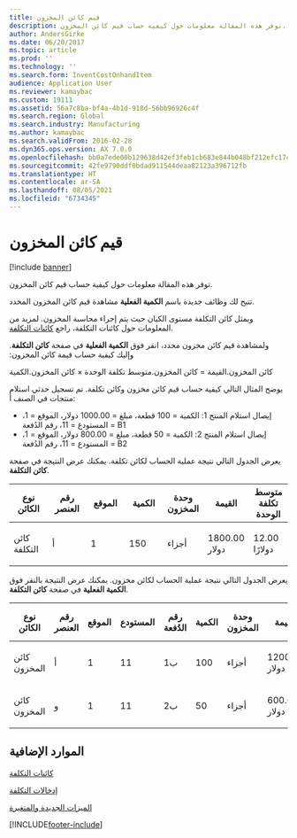 ```yaml
---
title: قيم كائن المخزون
description: توفر هذه المقالة معلومات حول كيفية حساب قيم كائن المخزون.
author: AndersGirke
ms.date: 06/20/2017
ms.topic: article
ms.prod: ''
ms.technology: ''
ms.search.form: InventCostOnhandItem
audience: Application User
ms.reviewer: kamaybac
ms.custom: 19111
ms.assetid: 56a7c8ba-bf4a-4b1d-918d-56bb96926c4f
ms.search.region: Global
ms.search.industry: Manufacturing
ms.author: kamaybac
ms.search.validFrom: 2016-02-28
ms.dyn365.ops.version: AX 7.0.0
ms.openlocfilehash: bb0a7ede00b129638d42ef3feb1cb683e844b048bf212efc17cf28b2eb76240f
ms.sourcegitcommit: 42fe9790ddf0bdad911544deaa82123a396712fb
ms.translationtype: HT
ms.contentlocale: ar-SA
ms.lasthandoff: 08/05/2021
ms.locfileid: "6734345"
---
```

# <a name="inventory-object-values"></a>قيم كائن المخزون

[!include [banner](../includes/banner.md)]

توفر هذه المقالة معلومات حول كيفية حساب قيم كائن المخزون. 

تتيح لك وظائف جديدة باسم **الكمية الفعلية** مشاهدة قيم كائن المخزون المحدد. 

ويمثل كائن التكلفة مستوى الكيان حيث يتم إجراء محاسبة المخزون. لمزيد من المعلومات حول كائنات التكلفة، راجع [كائنات التكلفة](cost-object.md). 

‏‫ولمشاهدة قيم كائن مخزون محدد، انقر فوق **الكمية الفعلية** في صفحة **كائن التكلفة**. وإليك كيفية حساب قيمة كائن المخزون: 

كائن المخزون.القيمة = كائن المخزون.متوسط تكلفة الوحدة × كائن المخزون.الكمية 

يوضح المثال التالي كيفية حساب قيم كائن مخزون وكائن تكلفة. تم تسجيل حدثي استلام منتجات في الصنف أ:

-   إيصال استلام المنتج 1: الكمية = 100 قطعة، مبلغ = 1000.00 دولار، الموقع = 1، المستودع = 11، رقم الدُفعة = B1
-   إيصال استلام المنتج 2: الكمية = 50 قطعة، مبلغ = 800.00 دولار، الموقع = 1، المستودع = 11، رقم الدُفعة = B2

يعرض الجدول التالي نتيجة عملية الحساب لكائن تكلفة. يمكنك عرض النتيجة في صفحة **كائن التكلفة**.

<table style="width:100%;">
<colgroup>
<col width="14%" />
<col width="14%" />
<col width="14%" />
<col width="14%" />
<col width="14%" />
<col width="14%" />
<col width="14%" />
</colgroup>
<thead>
<tr class="header">
<th>نوع الكائن</th>
<th>رقم العنصر</th>
<th>الموقع</th>
<th>الكمية</th>
<th>وحدة المخزون</th>
<th>القيمة</th>
<th>متوسط تكلفة الوحدة</th>
</tr>
</thead>
<tbody>
<tr class="odd">
<td>كائن التكلفة</td>
<td>أ</td>
<td>1</td>
<td>150</td>
<td>أجزاء</td>
<td><p>1800.00 دولار</p></td>
<td><p>12.00 دولارًا</p></td>
</tr>
</tbody>
</table>

يعرض الجدول التالي نتيجة عملية الحساب لكائن مخزون. يمكنك عرض النتيجة بالنقر فوق **الكمية الفعلية** في صفحة **كائن التكلفة**.

<table style="width:100%;">
<colgroup>
<col width="11%" />
<col width="11%" />
<col width="11%" />
<col width="11%" />
<col width="11%" />
<col width="11%" />
<col width="11%" />
<col width="11%" />
<col width="11%" />
</colgroup>
<thead>
<tr class="header">
<th>نوع الكائن</th>
<th>رقم العنصر</th>
<th>الموقع</th>
<th>المستودع</th>
<th>رقم الدُفعة</th>
<th>الكمية</th>
<th>وحدة المخزون</th>
<th>القيمة</th>
<th>متوسط تكلفة الوحدة</th>
</tr>
</thead>
<tbody>
<tr class="odd">
<td>كائن المخزون</td>
<td>أ</td>
<td>1</td>
<td>11</td>
<td>ب1</td>
<td>100</td>
<td>أجزاء</td>
<td><p>1200.00 دولار</p></td>
<td><p>12.00 دولارًا</p></td>
</tr>
<tr class="even">
<td>كائن المخزون</td>
<td>و</td>
<td>1</td>
<td>11</td>
<td>ب2</td>
<td>50</td>
<td>أجزاء</td>
<td><p>600.00 دولار</p></td>
<td><p>12.00 دولارًا</p></td>
</tr>
</tbody>
</table>



## <a name="additional-resources"></a>الموارد الإضافية

[كائنات التكلفة](cost-object.md)

[إدخالات التكلفة](cost-entries.md)

[الميزات الجديدة والمتغيرة](../../fin-ops-core/fin-ops/get-started/whats-new-changed.md)





[!INCLUDE[footer-include](../../includes/footer-banner.md)]